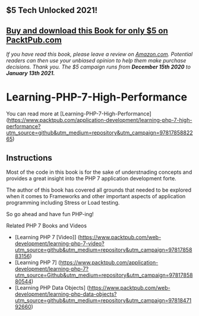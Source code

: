 ## $5 Tech Unlocked 2021!
[Buy and download this Book for only $5 on PacktPub.com](https://www.packtpub.com/product/learning-php-7-high-performance/9781785882265)
-----
*If you have read this book, please leave a review on [Amazon.com](https://www.amazon.com/gp/product/1785882260).     Potential readers can then use your unbiased opinion to help them make purchase decisions. Thank you. The $5 campaign         runs from __December 15th 2020__ to __January 13th 2021.__*

# Learning-PHP-7-High-Performance

You can read more at [Learning-PHP-7-High-Performance]
(https://www.packtpub.com/application-development/learning-php-7-high-performance?utm_source=github&utm_medium=repository&utm_campaign=9781785882265)

## Instructions

Most of the code in this book is for the sake of understnading concepts 
and provides a great insight into the PHP 7 application development forte.

The author of this book has covered all grounds that needed to be explored when it comes to Frameworks
and other important aspects of application programming including Stress or Load testing.

So go ahead and have fun PHP-ing! 


Related PHP 7 Books and Videos

* [Learning PHP 7 [Video]] (https://www.packtpub.com/web-development/learning-php-7-video?utm_source=github&utm_medium=repository&utm_campaign=9781785883156)
* [Learning PHP 7] (https://www.packtpub.com/application-development/learning-php-7?utm_source=Github&utm_medium=repository&utm_campaign=9781785880544)
* [Learning PHP Data Objects] (https://www.packtpub.com/web-development/learning-php-data-objects?utm_source=github&utm_medium=repository&utm_campaign=9781847192660)
